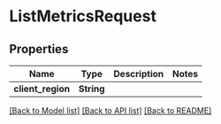 # ListMetricsRequest

## Properties

Name | Type | Description | Notes
------------ | ------------- | ------------- | -------------
**client_region** | **String** |  | 

[[Back to Model list]](../README.md#documentation-for-models) [[Back to API list]](../README.md#documentation-for-api-endpoints) [[Back to README]](../README.md)


